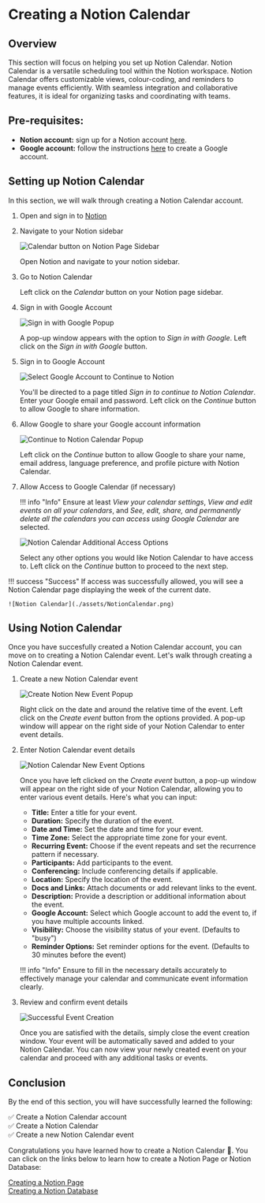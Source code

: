 # Creating a Notion Calendar

## Overview

This section will focus on helping you set up Notion Calendar. Notion Calendar is a versatile scheduling tool within the Notion workspace. Notion Calendar offers customizable views, colour-coding, and reminders to manage events efficiently. With seamless integration and collaborative features, it is ideal for organizing tasks and coordinating with teams.

## Pre-requisites:
- **Notion account:** sign up for a Notion account [here](https://www.notion.so/signup).
- **Google account:** follow the instructions [here](https://support.google.com/accounts/answer/27441?hl=en) to create a Google account.

## Setting up Notion Calendar

In this section, we will walk through creating a Notion Calendar account.

1. Open and sign in to [Notion](https://notion.so/)

2. Navigate to your Notion sidebar

    ![Calendar button on Notion Page Sidebar](./assets/Sidebar.png)

    Open Notion and navigate to your notion sidebar.

3. Go to Notion Calendar

    Left click on the *Calendar* button on your Notion page sidebar.

4. Sign in with Google Account

    ![Sign in with Google Popup](./assets/SignInWithGoogle.png)

    A pop-up window appears with the option to *Sign in with Google*. Left click on the *Sign in with Google* button.

5. Sign in to Google Account

    ![Select Google Account to Continue to Notion](./assets/ChooseGoogleAccount.png)

    You'll be directed to a page titled *Sign in to continue to Notion Calendar*. Enter your Google email and password. Left click on the *Continue* button to allow Google to share information.

6. Allow Google to share your Google account information

    ![Continue to Notion Calendar Popup](./assets/ContinueToNotionCalendar.png)

    Left click on the *Continue* button to allow Google to share your name, email address, language preference, and profile picture with Notion Calendar.

7. Allow Access to Google Calendar (if necessary)

    !!! info "Info"
        Ensure at least *View your calendar settings*, *View and edit events on all your calendars*, and *See, edit, share, and permanently delete all the calendars you can access using Google Calendar* are selected.

    ![Notion Calendar Additional Access Options](./assets/NotionAdditionalAccess.png)
    
    Select any other options you would like Notion Calendar to have access to.
    Left click on the *Continue* button to proceed to the next step.

!!! success "Success"
    If access was successfully allowed, you will see a Notion Calendar page displaying the week of the current date.

    ![Notion Calendar](./assets/NotionCalendar.png)

## Using Notion Calendar

Once you have succesfully created a Notion Calendar account, you can move on to creating a Notion Calendar event. Let's walk through creating a Notion Calendar event.

1. Create a new Notion Calendar event

    ![Create Notion New Event Popup](./assets/NewEvent.png)

    Right click on the date and around the relative time of the event. Left click on the *Create event* button from the options provided. A pop-up window will appear on the right side of your Notion Calendar to enter event details.

2. Enter Notion Calendar event details

    ![Notion Calendar New Event Options](./assets/EventOptions.png)

    Once you have left clicked on the *Create event* button, a pop-up window will appear on the right side of your Notion Calendar, allowing you to enter various event details. Here's what you can input:

    - **Title:** Enter a title for your event.
    - **Duration:** Specify the duration of the event.
    - **Date and Time:** Set the date and time for your event.
    - **Time Zone:** Select the appropriate time zone for your event.
    - **Recurring Event:** Choose if the event repeats and set the recurrence pattern if necessary.
    - **Participants:** Add participants to the event.
    - **Conferencing:** Include conferencing details if applicable.
    - **Location:** Specify the location of the event.
    - **Docs and Links:** Attach documents or add relevant links to the event.
    - **Description:** Provide a description or additional information about the event.
    - **Google Account:** Select which Google account to add the event to, if you have multiple accounts linked.
    - **Visibility:** Choose the visibility status of your event. (Defaults to "busy")
    - **Reminder Options:** Set reminder options for the event. (Defaults to 30 minutes before the event)

    !!! info "Info"
        Ensure to fill in the necessary details accurately to effectively manage your calendar and communicate event information clearly.

3. Review and confirm event details

    ![Successful Event Creation](./assets/EventCreated.png)

    Once you are satisfied with the details, simply close the event creation window. Your event will be automatically saved and added to your Notion Calendar. You can now view your newly created event on your calendar and proceed with any additional tasks or events.

## Conclusion

By the end of this section, you will have successfully learned the following:

✅ Create a Notion Calendar account  
✅ Create a Notion Calendar  
✅ Create a new Notion Calendar event

Congratulations you have learned how to create a Notion Calendar 🥳. You can click on the links below to learn how to create a Notion Page or Notion Database:

[Creating a Notion Page](./Ahmed-createAPage.md)  
[Creating a Notion Database](./Evann-createADatabase.md)